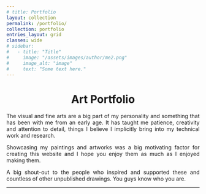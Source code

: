 ```yaml
---
# title: Portfolio
layout: collection
permalink: /portfolio/
collection: portfolio
entries_layout: grid
classes: wide
# sidebar:
#   - title: "Title"
#     image: "/assets/images/author/me2.png"
#     image_alt: "image"
#     text: "Some text here."
---
```


<h1 id = "portfolio" align = "center">
  Art Portfolio
</h1>

<p align = "justify">The visual and fine arts are a big part of my personality and something that has been with me from an early age. It has taught me patience, creativity and attention to detail, things I believe I implicitly bring into my technical work and research.</p>

<p align = "justify">Showcasing my paintings and artworks was a big motivating factor for creating this website and I hope you enjoy them as much as I enjoyed making them.</p>

<p align = "justify">A big shout-out to the people who inspired and supported these and countless of other unpublished drawings. You guys know who you are.</p>

---------
<br>
<br>

